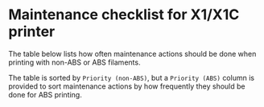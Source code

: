 # Maintenance checklist for X1/X1C printer

The table below lists how often maintenance actions should be done when printing with non-ABS or ABS filaments.

The table is sorted by `Priority (non-ABS)`, but a `Priority (ABS)` column is provided to sort maintenance actions by how frequently they should be done for ABS printing.
